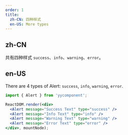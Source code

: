```yaml
---
order: 1
title:
  zh-CN: 四种样式
  en-US: More types
---
```


## zh-CN

共有四种样式 `success`、`info`、`warning`、`error`。

## en-US

There are 4 types of Alert: `success`, `info`, `warning`, `error`.

````jsx
import { Alert } from 'yycomponent';

ReactDOM.render(<div>
  <Alert message="Success Text" type="success" />
  <Alert message="Info Text" type="info" />
  <Alert message="Warning Text" type="warning" />
  <Alert message="Error Text" type="error" />
</div>, mountNode);
````
